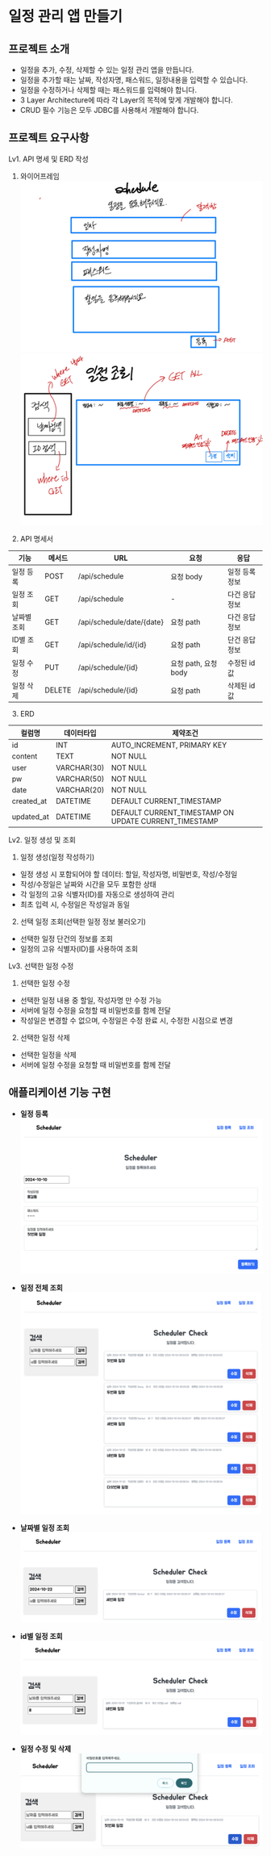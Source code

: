 # 일정 관리 앱 만들기

## 프로젝트 소개
- 일정을 추가, 수정, 삭제할 수 있는 일정 관리 앱을 만듭니다.
- 일정을 추가할 때는 날짜, 작성자명, 패스워드, 일정내용을 입력할 수 있습니다.
- 일정을 수정하거나 삭제할 때는 패스워드를 입력해야 합니다.
- 3 Layer Architecture에 따라 각 Layer의 목적에 맞게 개발해야 합니다.
- CRUD 필수 기능은 모두 JDBC를 사용해서 개발해야 합니다.

## 프로젝트 요구사항
Lv1. API 명세 및 ERD 작성
1. 와이어프레임<br>
![frame1.jpg](img%2Fframe1.jpg)<br>
![frame2.jpg](img%2Fframe2.jpg)

2. API 명세서

| 기능           | 메서드 | URL                          | 요청             | 응답                  |
|----------------|--------|-----------------------------|------------------|-----------------------|
| 일정 등록      | POST   | /api/schedule               | 요청 body        | 일정 등록 정보       |
| 일정 조회      | GET    | /api/schedule               | -                | 다건 응답 정보       |
| 날짜별 조회    | GET    | /api/schedule/date/{date}   | 요청 path        | 다건 응답 정보       |
| ID별 조회      | GET    | /api/schedule/id/{id}       | 요청 path        | 단건 응답 정보       |
| 일정 수정      | PUT    | /api/schedule/{id}          | 요청 path, 요청 body | 수정된 id 값      |
| 일정 삭제      | DELETE | /api/schedule/{id}          | 요청 path        | 삭제된 id 값         |

3. ERD

| 컬럼명      | 데이터타입   | 제약조건                         |
|-------------|---------------|----------------------------------|
| id          | INT           | AUTO_INCREMENT, PRIMARY KEY      |
| content     | TEXT          | NOT NULL                         |
| user        | VARCHAR(30)   | NOT NULL                         |
| pw          | VARCHAR(50)   | NOT NULL                         |
| date        | VARCHAR(20)   | NOT NULL                         |
| created_at  | DATETIME      | DEFAULT CURRENT_TIMESTAMP        |
| updated_at  | DATETIME      | DEFAULT CURRENT_TIMESTAMP ON UPDATE CURRENT_TIMESTAMP |


Lv2. 일정 생성 및 조회
1. 일정 생성(일정 작성하기)
- 일정 생성 시 포함되어야 할 데이터: 할일, 작성자명, 비밀번호, 작성/수정일
- 작성/수정일은 날짜와 시간을 모두 포함한 상태
- 각 일정의 고유 식별자(ID)를 자동으로 생성하여 관리
- 최초 입력 시, 수정일은 작성일과 동일

2. 선택 일정 조회(선택한 일정 정보 불러오기)
- 선택한 일정 단건의 정보를 조회
- 일정의 고유 식별자(ID)를 사용하여 조회


Lv3. 선택한 일정 수정
1. 선택한 일정 수정
- 선택한 일정 내용 중 할일, 작성자명 만 수정 가능
- 서버에 일정 수정을 요청할 때 비밀번호를 함께 전달
- 작성일은 변경할 수 없으며, 수정일은 수정 완료 시, 수정한 시점으로 변경

2. 선택한 일정 삭제
- 선택한 일정을 삭제
- 서버에 일정 수정을 요청할 때 비밀번호를 함께 전달

## 애플리케이션 기능 구현
- **일정 등록**<br>
![schedule1.png](img%2Fschedule1.png)

- **일정 전체 조회**<br>
![schedule2.png](img%2Fschedule2.png)

- **날짜별 일정 조회**<br>
![schedule3.png](img%2Fschedule3.png)

- **id별 일정 조회**<br>
![schedule4.png](img%2Fschedule4.png)

- **일정 수정 및 삭제**<br>
![schedule5.png](img%2Fschedule5.png)
